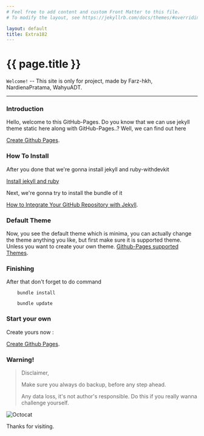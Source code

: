 ```yaml
---
# Feel free to add content and custom Front Matter to this file.
# To modify the layout, see https://jekyllrb.com/docs/themes/#overriding-theme-defaults

layout: default
title: Extra182
---
```


[comment]: # (This is the most platform independent comment)

# {{ page.title }}

`Welcome!` -- This site is only for project, made by
Farz-hkh, NardienaPratama, WahyuADT.


---
### Introduction
Hello, welcome to this GitHub-Pages.
Do you know that we can use jekyll theme static here along with GitHub-Pages..?
Well, we can find out here

[Create Github Pages](2019/01/09/GitHubPages.html).

### How To Install
After you done that we're gonna install jekyll and ruby-withdevkit

[Install jekyll and ruby](/step/2019-01-09-RubyandJekyllInstallation.html)

Next, we're gonna try to install the bundle of it

[How to Integrate Your GitHub Repository with Jekyll](/step/CommandsUsingJekyll.html).

### Default Theme
Now, you see the default theme which is minima, you can actually change the theme anything you like, but first make sure it is supported theme. Unless you want to create your own theme.
[Github-Pages supported Themes](https://pages.github.com/themes/).

### Finishing
After that don't forget to do command

```PS
    bundle install
```  

```PS
    bundle update
```

### Start your own
Create yours now :

[Create Github Pages](./Logs.md).



### Warning!
> Disclaimer,
>
> Make sure you always do backup, before any step ahead.
>
> Any data loss, it's not author's responsible. Do this if you really wanna challenge yourself.


![Octocat](https://assets-cdn.github.com/images/icons/emoji/octocat.png)

Thanks for visiting.
